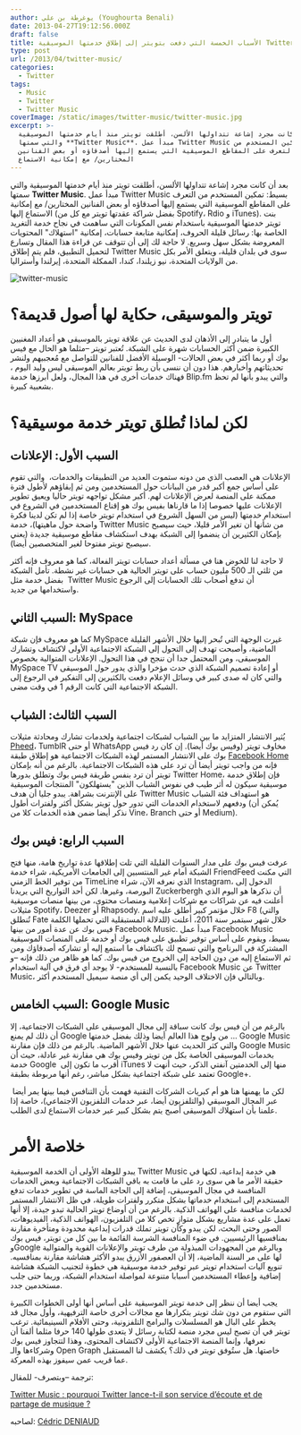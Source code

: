 ```yaml
---
author: يوغرطة بن علي (Youghourta Benali)
date: 2013-04-27T19:12:56.000Z
draft: false
title: الأسباب الخمسة التي دفعت بتويتر إلى إطلاق خدمتها الموسيقية Twitter Music
type: post
url: /2013/04/twitter-music/
categories:
  - Twitter
tags:
  - Music
  - Twitter
  - Twitter Music
coverImage: /static/images/twitter-music/twitter-music.jpg
excerpt: >-
  بعد أن كانت مجرد إشاعة تتداولها الألسن، أطلقت تويتر منذ أيام خدمتها الموسيقية
  والتي سمتها **Twitter Music**. مبدأ عمل Twitter Music بسيط: تمكين المستخدم من
  التعرف على المقاطع الموسيقية التي يستمع إليها أصدقاؤه أو بعض الفنانين
  المختارين/ مع إمكانية الاستماع
---
```

بعد أن كانت مجرد إشاعة تتداولها الألسن، أطلقت تويتر منذ أيام خدمتها الموسيقية والتي سمتها **Twitter Music**. مبدأ عمل Twitter Music بسيط: تمكين المستخدم من التعرف على المقاطع الموسيقية التي يستمع إليها أصدقاؤه أو بعض الفنانين المختارين/ مع إمكانية الاستماع إليها (بفضل شراكة عقدتها تويتر مع كل من Spotify، Rdio و iTunes). بنت تويتر خدمتها الموسيقية باستخدام نفس المكونات التي ساهمت في نجاح خدمة التغريد الخاصة بها: رسائل قليلة الحروف، إمكانية متابعة حسابات، إمكانية "استهلاك" المحتويات المعروضة بشكل سهل وسريع. لا حاجة لك إلى أن تتوقف عن قراءة هذا المقال وتسارع لتحميل التطبيق، فلم يتم إطلاق Twitter Music سوى في بلدان قليلة، ويتعلق الأمر بكل من الولايات المتحدة، نيو زيلندا، كندا، الممكلة المتحدة، إيرلندا وأستراليا.

![twitter-music](/static/images/twitter-music/twitter-music.jpg)

# تويتر والموسيقى، حكاية لها أصول قديمة؟

أول ما يتبادر إلى الأذهان لدى الحديث عن علاقة تويتر بالموسيقى هو أعداد المغنيين الكبيرة ضمن أكثر الحسابات شهرة على الشبكة. تُعتبر تويتر –مثلما هو الحال مع فيس بوك أو ربما أكثر في بعض الحالات- الوسيلة الأفضل للفنانين للتواصل مع مُعجبيهم ولنشر تحديثاتهم وأخبارهم. هذا دون أن ننسى بأن ربط تويتر بعالم الموسيقى ليس وليد اليوم ، فهناك خدمات أخرى في هذا المجال، ولعل أبرزها خدمة Blip.fm والتي يبدو بأنها لم تحظ بشعبية كبيرة.

# لكن لماذا تُطلق تويتر خدمة موسيقية؟

## السبب الأول: الإعلانات

الإعلانات هي العصب الذي من دونه ستموت العديد من التطبيقات والخدمات،  والتي تقوم على أساس جمع أكبر قدر من البيانات حول المستخدمين ومن ثم إبقاؤهم لأطول فترة ممكنة على المنصة لعرض الإعلانات لهم. أكبر مشكل تواجهه تويتر حاليا ويعيق تطوير الإعلانات عليها خصوصا إذا ما قارناها بفيس بوك هو إقناع المستخدمين في الشروع في استخدام خدمتها (ليس من السهل الشروع في استخدام تويتر خاصة إذا لم تكن لدينا فكرة واضحة حول ماهيتها)، خدمة Twitter Music من شأنها أن تغير الأمر قليلا، حيث سيصبح بإمكان الكثيرين أن ينضموا إلى الشبكة بهدف استكشاف مقاطع موسيقية جديدة (يعني سيصبح تويتر مفتوحا لغير المتخصصين أيضا).

لا حاجة لنا للخوض هنا في مسألة أعداد حسابات تويتر الفعالة، كما هو معروف فإنه أكثر من ثلثي الـ 500 مليون حساب على تويتر الحالية هي حسابات غير نشطة. تأمل الشبكة  بفضل خدمة مثل Twitter Music أن تدفع أصحاب تلك الحسابات إلى الرجوع واستخدامها من جديد.

## السبب الثاني: MySpace

كما هو معروف فإن شبكة MySpace غيرت الوجهة التي تُبحر إليها خلال الأشهر القليلة الماضية، وأصبحت تهدف إلى التحول إلى الشبكة الاجتماعية الأولى لاكتشاف وتشارك الموسيقى، ومن المحتمل جدا أن تنجح في هذا التحول. الإعلانات المتوالية بخصوص MySpace TV أو إعادة تصميم الشبكة الذي حدث مؤخرا والذي يدور حول الموسيقى  والتي كان له صدى كبير في وسائل الإعلام دفعت بالكثيرين إلى التفكير في الرجوع إلى الشبكة الاجتماعية التي كانت الرقم 1 في وقت مضى.

## السبب الثالث: الشباب

يُثير الانتشار المتزايد ما بين الشباب لشبكات اجتماعية ولخدمات تشارك ومحادثة مثيلات [Pheed](https://www.it-scoop.com/2012/10/pheed/)، TumblR أو حتى WhatsApp مخاوف تويتر (وفيس بوك أيضا). إن كان رد فيس بوك على الانتشار المستمر لهذه الشبكات الاجتماعية هو إطلاق طبقة [Facebook Home](https://www.it-scoop.com/2013/04/facebook-home-android/) فإنه من واجب تويتر أيضا أن ترد على هذه الشبكات الاجتماعية. بالرغم من أنه بإمكان تويتر أن ترد بنفس طريقة فيس بوك وتطلق بدورها Twitter Home، فإن إطلاق خدمة موسيقية سيكون له أثر طيب في نفوس الشباب الذين "يستهلكون" المنتجات الموسيقية على الإنترنت بشراهة. يبدو جليا أن هدف Twitter Music هو استهداف فئة الشباب ودفعهم لاستخدام الخدمات التي تدور حول تويتر بشكل أكثر ولفترات أطول (يُمكن أن نذكر أيضا ضمن هذه الخدمات كلا من Vine، Branch أو حتى Medium).

## السبب الرابع: فيس بوك

عرفت فيس بوك على مدار السنوات القليلة التي تلت إطلاقها عدة تواريخ هامة، منها فتح الشبكة أمام غير المنتسبين إلى الجامعات الأمريكية، شراء خدمة FriendFeed التي مكنت من توفير الخط الزمني TimeLine الذي نعرفه الآن، شراء Instagram، الدخول إلى البورصة، وغيرها. لكن أحد التواريخ التي يريدنا Zuckerbergh أن نذكرها هو اليوم الذي أعلنت فيه عن شراكات مع شركات إعلامية ومنصات محتوى، من بينها منصات موسيقية مثيلات Spotify، Deezer أو Rhapsody. خلال مؤتمر كبير أُطلق عليه اسم F8 (والتي تُنطلق Fate للدلالة المستبقلية التي تحملها الكلمة) خلال شهر سبتمبر سنة 2011، أعلنت فيس بوك عن عدة أمور من بينها Facebook Music. مبدأ عمل Facebook Music بسيط، ويقوم على أساس توفير تطبيق على فيس بوك أو خدمة على المنصات الموسيقية المشتركة في البرنامج والتي تسمح لك باكتشاف ما استمع إليه أو تشاركه أصدقاؤك ومن ثم الاستماع إليه من دون الحاجة إلى الخروج من فيس بوك. كما هو ظاهر من ذلك فإنه –و بالنسبة للمستخدم- لا يوجد أي فرق في آلية استخدام Facebook Music عن Twitter Music، وبالتالي فإن الاختلاف الوحيد يكمن إلى أي منصة سيميل المستخدم أكثر.

## السبب الخامس: Google Music

بالرغم من أن فيس بوك كانت سباقة إلى مجال الموسيقى على الشبكات الاجتماعية، إلا أن ذلك لم يمنع Google من ولوج هذا العالم أيضا وذلك بفضل خدمتها ... Google Music والتي كثر الحديث عنها خلال الأشهر الماضية. بالرغم من ذلك فإن مقارنة Google Music بخدمات الموسيقى الخاصة بكل من تويتر وفيس بوك هي مقارنة غير عادلة، حيث أن خدمة Google  أقرب ما تكون إلى iTunes منها إلى الخدمتين آنفتي الذكر، حيث أنهت لا تعتمد على شبكة اجتماعية بشكل مباشر، رغم أنها مربوطة بطبقة Google+.

 لكن ما يهمنها هنا هو أم كبريات الشركات التقنية فهمت بأن التنافس فيما بينها يمر أيضا عبر المجال الموسيقي (والتلفزيون أيضا، عبر خدمات التلفزيون الاجتماعي)، خاصة إذا علمنا بأن استهلاك الموسيقى أصبح يتم بشكل كبير عبر خدمات الاستماع لدى الطلب.

# خلاصة الأمر

يبدو للوهلة الأولى أن الخدمة الموسيقية Twitter Music هي خدمة إبداعية، لكنها في حقيقة الأمر ما هي سوى رد على ما قامت به باقي الشبكات الاجتماعية وبعض الخدمات المنافسة في مجال الموسيقى، إضافة إلى الحاجة الماسة في تطوير خدمات تدفع المستخدم إلى استخدام خدماتها بشكل متكرر ولفترات طويلة، في ظل الانتشار المستمر لخدمات منافسة على الهواتف الذكية. بالرغم من أن أوضاع تويتر الحالية تبدو جيدة، إلا أنها تعمل على عدة مشاريع بشكل متوازٍ تخص كلا من التلفزيون، الهواتف الذكية، الفيديوهات، الصور وحتى البحث، لكن يبدو وكأن تويتر تملك قدرات إبداعية محدودة ومتأخرة مقارنة بمنافسيها الرئيسيين. في ضوء المنافسة الشرسة القائمة ما بين كل من تويتر، فيس بوك وGoogle وبالرغم من المجهودات المبذولة من طرف تويتر والإعلانات القوية والمتوالية لها على مر السنة الماضية، إلا أن العصفور الأزرق يبدو الأكثر هشاشة مقارنة بمنافسيه. تنويع آليات استخدام تويتر عبر توفير خدمة موسيقية هي خطوة لتجنيب الشبكة هشاشة إضافية وإعطاء المستخدمين أسبابا متنوعة لمواصلة استخدام الشبكة، وربما حتى جلب مستخدمين جدد.

يجب أيضا أن ننظر إلى خدمة تويتر الموسيقية على أساس أنها أولى الخطوات الكبيرة التي ستقوم من دون شك تويتر بتكرارها مع مجالات أخرى خاصة الترفيهية، وأول مجال قد يخطر على البال هو المسلسلات والبرامج التلفزونية، وحتى الأفلام السينيمائية. ترغب تويتر في أن تصبح ليس مجرد منصة لكتابة رسائل لا يتعدى طولها 140 حرفا مثلما ألفنا أن نعرفها، وإنما المنصة الاجتماعية الأولى لاكتشاف المحتوى، وهذا لتتجاوز فيس بوك وشركاءها والـ Open Graph خاصتها. هل ستُوفق تويتر في ذلك؟ يكشف لنا المستقبل عما قريب عمن سيفوز بهذه المعركة.

ترجمة –وبتصرف- للمقال:

[Twitter Music : pourquoi Twitter lance-t-il son service d’écoute et de partage de musique ?](http://www.mediassociaux.fr/2013/04/22/pourquoi-twitter-lance-t-il-son-service-de-musique-twitter-music/)

لصاحبه: [Cédric DENIAUD](https://twitter.com/cdeniaud)
